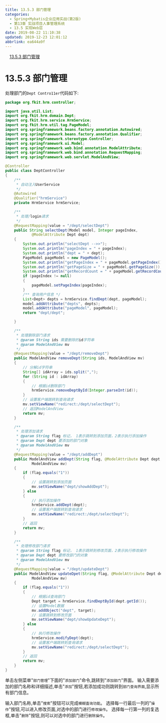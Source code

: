 ```yaml
---
title: 13.5.3 部门管理
categories: 
  - Spring+Mybatis企业应用实战(第2版)
  - 第13章 实战项目人事管理系统
  - 13.5 实现Web层
date: 2019-08-22 11:10:38
updated: 2019-12-23 12:01:12
abbrlink: ea644a9f
---
```

<div id='my_toc'><a href="/JavaReadingNotes/ea644a9f/#13-5-3-部门管理" class="header_1">13.5.3 部门管理</a>&nbsp;<br></div>
<style>.header_1{margin-left: 1em;}.header_2{margin-left: 2em;}.header_3{margin-left: 3em;}.header_4{margin-left: 4em;}.header_5{margin-left: 5em;}.header_6{margin-left: 6em;}</style>
<!--more-->
<script>if (navigator.platform.search('arm')==-1){document.getElementById('my_toc').style.display = 'none';}var e,p = document.getElementsByTagName('p');while (p.length>0) {e = p[0];e.parentElement.removeChild(e);}</script>

<!--end-->
<!--SSTStart-->
# 13.5.3 部门管理 #
处理部门的`Dept Contro11er`代码如下:
```java
package org.fkit.hrm.controller;

import java.util.List;
import org.fkit.hrm.domain.Dept;
import org.fkit.hrm.service.HrmService;
import org.fkit.hrm.util.tag.PageModel;
import org.springframework.beans.factory.annotation.Autowired;
import org.springframework.beans.factory.annotation.Qualifier;
import org.springframework.stereotype.Controller;
import org.springframework.ui.Model;
import org.springframework.web.bind.annotation.ModelAttribute;
import org.springframework.web.bind.annotation.RequestMapping;
import org.springframework.web.servlet.ModelAndView;

@Controller
public class DeptController
{
    /**
     * 自动注入UserService
     */
    @Autowired
    @Qualifier("hrmService")
    private HrmService hrmService;

    /**
     * 处理/login请求
     */
    @RequestMapping(value = "/dept/selectDept")
    public String selectDept(Model model, Integer pageIndex,
            @ModelAttribute Dept dept)
    {
        System.out.println("selectDept -->>");
        System.out.println("pageIndex = " + pageIndex);
        System.out.println("dept = " + dept);
        PageModel pageModel = new PageModel();
        System.out.println("getPageIndex = " + pageModel.getPageIndex());
        System.out.println("getPageSize = " + pageModel.getPageSize());
        System.out.println("getRecordCount = " + pageModel.getRecordCount());
        if (pageIndex != null)
        {
            pageModel.setPageIndex(pageIndex);
        }
        /** 查询用户信息 */
        List<Dept> depts = hrmService.findDept(dept, pageModel);
        model.addAttribute("depts", depts);
        model.addAttribute("pageModel", pageModel);
        return "dept/dept";

    }

    /**
     * 处理删除部门请求
     * @param String ids 需要删除的id字符串
     * @param ModelAndView mv
     */
    @RequestMapping(value = "/dept/removeDept")
    public ModelAndView removeDept(String ids, ModelAndView mv)
    {
        // 分解id字符串
        String[] idArray = ids.split(",");
        for (String id : idArray)
        {
            // 根据id删除部门
            hrmService.removeDeptById(Integer.parseInt(id));
        }
        // 设置客户端跳转到查询请求
        mv.setViewName("redirect:/dept/selectDept");
        // 返回ModelAndView
        return mv;
    }

    /**
     * 处理添加请求
     * @param String flag 标记， 1表示跳转到添加页面，2表示执行添加操作
     * @param Dept dept 要添加的部门对象
     * @param ModelAndView mv
     */
    @RequestMapping(value = "/dept/addDept")
    public ModelAndView addDept(String flag, @ModelAttribute Dept dept,
            ModelAndView mv)
    {
        if (flag.equals("1"))
        {
            // 设置跳转到添加页面
            mv.setViewName("dept/showAddDept");
        } else
        {
            // 执行添加操作
            hrmService.addDept(dept);
            // 设置客户端跳转到查询请求
            mv.setViewName("redirect:/dept/selectDept");
        }
        // 返回
        return mv;
    }

    /**
     * 处理修改部门请求
     * @param String flag 标记， 1表示跳转到修改页面，2表示执行修改操作
     * @param Dept dept 要修改部门的对象
     * @param ModelAndView mv
     */
    @RequestMapping(value = "/dept/updateDept")
    public ModelAndView updateDpet(String flag, @ModelAttribute Dept dept,
            ModelAndView mv)
    {
        if (flag.equals("1"))
        {
            // 根据id查询部门
            Dept target = hrmService.findDeptById(dept.getId());
            // 设置Model数据
            mv.addObject("dept", target);
            // 设置跳转到修改页面
            mv.setViewName("dept/showUpdateDept");
        } else
        {
            // 执行修改操作
            hrmService.modifyDept(dept);
            // 设置客户端跳转到查询请求
            mv.setViewName("redirect:/dept/selectDept");
        }
        // 返回
        return mv;
    }
}
```
单击左侧菜单"`部门管理`"下面的"`添加部门`"命令,跳转到"`添加部门`"界面。
输入需要添加的部门名称和详细描述,单击"`添加`"按钮,若添加成功则跳转到`部门查询界面`,显示所有部门信息。

输入部门名称,单击"`搜索`"按钮可以完成`模糊査询功能`。
选择每一行最后一列的"`操作`"按钮,可以进入修改页面,对选中的部门进行`修改操作`。
选择每一行第一列的复选框,单击"`删除`"按钮,则可以对选中的部门进行`删除操作`。

<!--SSTStop-->

